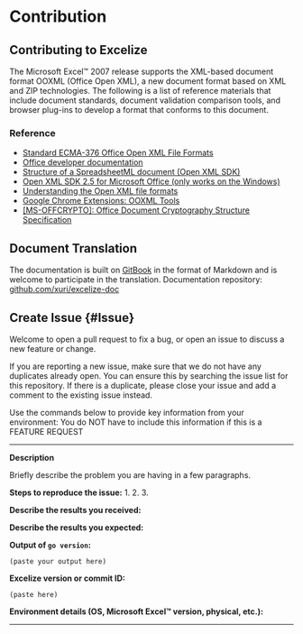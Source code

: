 # Contribution

## Contributing to Excelize

The Microsoft Excel&trade; 2007 release supports the XML-based document format OOXML (Office Open XML), a new document format based on XML and ZIP technologies. The following is a list of reference materials that include document standards, document validation comparison tools, and browser plug-ins to develop a format that conforms to this document.

### Reference

* [Standard ECMA-376 Office Open XML File Formats](https://www.ecma-international.org/publications-and-standards/standards/ecma-376/)
* [Office developer documentation](https://developer.microsoft.com/en-us/office/docs)
* [Structure of a SpreadsheetML document (Open XML SDK)](https://learn.microsoft.com/en-us/office/open-xml/structure-of-a-spreadsheetml-document)
* [Open XML SDK 2.5 for Microsoft Office (only works on the Windows)](https://github.com/OfficeDev/Open-XML-SDK/releases/tag/v2.5)
* [Understanding the Open XML file formats](https://learn.microsoft.com/en-us/office/open-xml/understanding-the-open-xml-file-formats)
* [Google Chrome Extensions: OOXML Tools](https://chrome.google.com/webstore/detail/ooxml-tools/bjmmjfdegplhkefakjkccocjanekbapn)
* [[MS-OFFCRYPTO]: Office Document Cryptography Structure Specification](https://learn.microsoft.com/en-us/openspecs/office_file_formats/ms-offcrypto/3c34d72a-1a61-4b52-a893-196f9157f083)

## Document Translation

The documentation is built on [GitBook](https://github.com/GitbookIO/gitbook) in the format of Markdown and is welcome to participate in the translation. Documentation repository: [github.com/xuri/excelize-doc](https://github.com/xuri/excelize-doc)

## Create Issue {#Issue}

Welcome to open a pull request to fix a bug, or open an issue to discuss a new feature or change.

If you are reporting a new issue, make sure that we do not have any duplicates
already open. You can ensure this by searching the issue list for this
repository. If there is a duplicate, please close your issue and add a comment
to the existing issue instead.

Use the commands below to provide key information from your environment:
You do NOT have to include this information if this is a FEATURE REQUEST

---

**Description**

Briefly describe the problem you are having in a few paragraphs.

**Steps to reproduce the issue:**
1.
2.
3.

**Describe the results you received:**

**Describe the results you expected:**

**Output of `go version`:**

```text
(paste your output here)
```

**Excelize version or commit ID:**

```text
(paste here)
```

**Environment details (OS, Microsoft Excel&trade; version, physical, etc.):**

---
